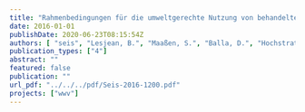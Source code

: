 ```yaml
---
title: "Rahmenbedingungen für die umweltgerechte Nutzung von behandeltem Abwasser zur landwirtschaftlichen Bewässerung"
date: 2016-01-01
publishDate: 2020-06-23T08:15:54Z
authors: [ "seis", "Lesjean, B.", "Maaßen, S.", "Balla, D.", "Hochstrat, R.", "Düppenbecker, B." ]
publication_types: ["4"]
abstract: ""
featured: false
publication: ""
url_pdf: "../../../pdf/Seis-2016-1200.pdf"
projects: ["wwv"]
---
```


